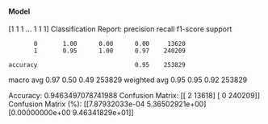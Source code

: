 #### Model
[1 1 1 ... 1 1 1]
Classification Report:
              precision    recall  f1-score   support

           0       1.00      0.00      0.00     13620
           1       0.95      1.00      0.97    240209

    accuracy                           0.95    253829
   macro avg       0.97      0.50      0.49    253829
weighted avg       0.95      0.95      0.92    253829

Accuracy: 0.9463497078741988
Confusion Matrix:
[[     2  13618]
 [     0 240209]]
Confusion Matrix (%):
[[7.87932033e-04 5.36502921e+00]
 [0.00000000e+00 9.46341829e+01]]
